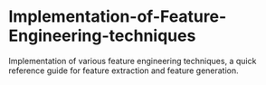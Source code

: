 # Implementation-of-Feature-Engineering-techniques
Implementation of various feature engineering techniques, a quick reference guide for feature extraction and feature generation.
